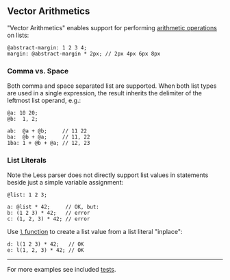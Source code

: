 
## Vector Arithmetics

"Vector Arithmetics" enables support for performing [arithmetic operations](http://lesscss.org/features/#features-overview-feature-operations) on lists:
```less
@abstract-margin: 1 2 3 4;
margin: @abstract-margin * 2px; // 2px 4px 6px 8px
```

### Comma vs. Space
Both comma and space separated list are supported. When both list types are used in a single expression, the result inherits the delimiter of the leftmost list operand, e.g.:
```less
@a: 10 20;
@b:  1, 2;

ab:  @a + @b;     // 11 22
ba:  @b + @a;     // 11, 22
1ba: 1 + @b + @a; // 12, 23 
```

### List Literals
Note the Less parser does not directly support list values in statements beside just a simple variable assignment:
```less
@list: 1 2 3;

a: @list * 42;     // OK, but:
b: (1 2 3) * 42;   // error
c: (1, 2, 3) * 42; // error
```
Use [`l` function](ref.md#l) to create a list value from a list literal "inplace":
```less
d: l(1 2 3) * 42;   // OK
e: l(1, 2, 3) * 42; // OK
```

---
For more examples see included [tests](../test/less/va.less).
